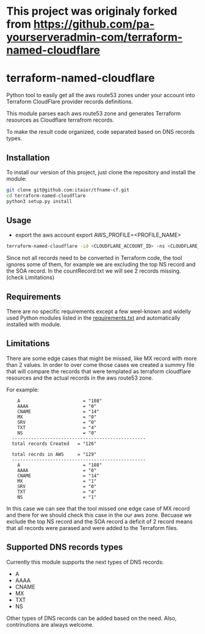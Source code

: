 # This project was originaly forked from https://github.com/pa-yourserveradmin-com/terraform-named-cloudflare

# terraform-named-cloudflare

Python tool to easily get all the aws route53 zones under your account into Terraform
CloudFlare provider records definitions.

This module parses each aws route53 zone and generates Terraform resources as Cloudflare terrafrom records.

To make the result code organized, code separated based on DNS records types.

## Installation

To install our version of this project, just clone the repository and install the
module:

```bash
git clone git@github.com:itaior/tfname-cf.git
cd terraform-named-cloudflare
python3 setup.py install
```

## Usage

* export the aws account 
export AWS_PROFILE=<PROFILE_NAME>

```bash
terraform-named-cloudflare -id <CLOUDFLARE_ACCOUNT_ID> -ns <CLOUDFLARE_NS_RECORDS>
```

Since not all records need to be converted in Terraform code, the tool ignores
some of them, for example we are excluding the top NS record and the SOA record.
In the countRecord.txt we will see 2 records missing. (check Limitations)

## Requirements

There are no specific requirements except a few weel-known and widelly used Python
modules listed in the [requirements.txt](requirements.txt) and automatically
installed with module.

## Limitations
There are some edge cases that might be missed, like MX record with more than 2 values.
In order to over come those cases we created a summry file that will compare the records
that were templated as terraform cloudflare resources and the actual records in the aws route53 zone.

For example:
```
    A                       = "108"
    AAAA                    = "0" 
    CNAME                   = "14" 
    MX                      = "0"
    SRV                     = "0"
    TXT                     = "4"
    NS                      = "0"
  -------------------------------------------------
  total records Created   = "126"
    
  total recrds in AWS     = "129"
  -------------------------------------------------
    A                       = "108"
    AAAA                    = "0" 
    CNAME                   = "14" 
    MX                      = "1"
    SRV                     = "0"
    TXT                     = "4"
    NS                      = "1"
```

In this case we can see that the tool missed one edge case of MX record and there for we should check this case in the our
aws zone. 
Becuase we exclude the top NS record and the SOA record a deficit of 2 record means that all records were 
parased and were added to the Terraform files.

## Supported DNS records types

Currently this module supports the next types of DNS records:

- A
- AAAA
- CNAME
- MX
- TXT
- NS

Other types of DNS records can be added based on the need. Also, contrinutions
are always welcome.
